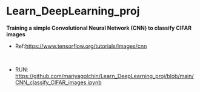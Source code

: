 # Learn_DeepLearning_proj

**Training a simple Convolutional Neural Network (CNN) to classify CIFAR images**
* Ref:https://www.tensorflow.org/tutorials/images/cnn
<br>

* RUN: https://github.com/mariyagolchin/Learn_DeepLearning_proj/blob/main/CNN_classify_CIFAR_images.ipynb

